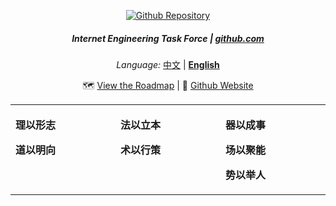 <div align="center">

<a href="https://www.github.com/"><img src="https://user-images.githubusercontent.com/3369400/133268513-5bfe2f93-4402-42c9-a403-81c9e86934b6.jpeg" alt="Github Repository" /></a>

##### Internet Engineering Task Force | [github.com](https://github.com/)

</div>

<div align="center">

_Language:_ [中文](https://github.com/gjgr-org) | **[English](https://github.com/gjgr-org/.github/blob/main/profile/readme_en.md)**

🗺️ [View the Roadmap](https://github.com/orgs/ietf-tools/projects/9) | 📔 [Github Website](https://www.github.com)

<table><tbody><tr><td valign="top">
<img width="250" height="1" />

**理以形志**

**道以明向**

</td><td valign="top">
<img width="250" height="1" />

**法以立本**



**术以行策**



</td><td valign="top">
<img width="250" height="1" />

**器以成事**

**场以聚能**

**势以举人**


</td></tr></tbody></table>
</div>